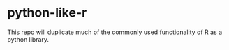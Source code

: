 # python-like-r
This repo will duplicate much of the commonly used functionality of R as a python library.
